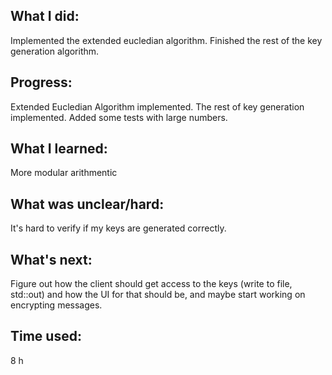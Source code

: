 ## What I did:
Implemented the extended eucledian algorithm. Finished the rest of the key generation algorithm.

## Progress:
Extended Eucledian Algorithm implemented. The rest of key generation implemented.
Added some tests with large numbers.

## What I learned:
More modular arithmentic

## What was unclear/hard:
It's hard to verify if my keys are generated correctly.

## What's next:
Figure out how the client should get access to the keys (write to file, std::out) and how the UI for that should be, and maybe start working on encrypting messages.

## Time used: 
8 h